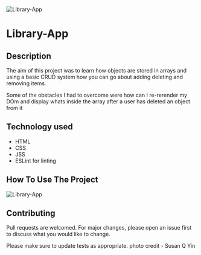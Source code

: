 ![Library-App](https://user-images.githubusercontent.com/92760571/219879887-d3c872aa-13bf-4874-8f7b-a80c280f0295.png)

# Library-App

## Description

The aim of this project was to learn how objects are stored in arrays and using a basic CRUD system
how you can go about adding deleting and removing items.

Some of the obstacles I had to overcome were how can I re-rerender my DOm and display 
whats inside the array after a user has deleted an object from it 

## Technology used 

- HTML
- CSS 
- JSS
- ESLint for linting

## How To Use The Project

![Library-App](https://user-images.githubusercontent.com/92760571/219881122-28856ba4-799a-4132-8284-05fca2f663ce.gif)

## Contributing 

Pull requests are welcomed. For major changes, please open an issue first to discuss what you would like to change.

Please make sure to update tests as appropriate.
photo credit - Susan Q Yin
